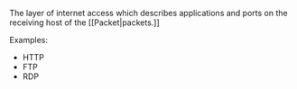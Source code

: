The layer of internet access which describes applications and ports on the receiving host of the [[Packet|packets.]]

Examples:
- HTTP
- FTP
- RDP